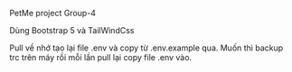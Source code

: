 PetMe project Group-4

Dùng Bootstrap 5 và TailWindCss

Pull về nhớ tạo lại file .env và copy từ .env.example qua. Muốn thì backup trc trên máy rồi mỗi lần pull lại copy file .env vào.
